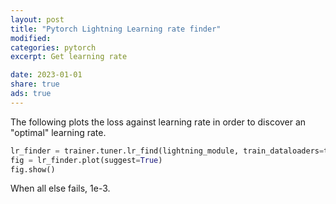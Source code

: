 ```yaml
---
layout: post
title: "Pytorch Lightning Learning rate finder"
modified:
categories: pytorch
excerpt: Get learning rate

date: 2023-01-01
share: true
ads: true
---
```


The following plots the loss against learning rate in order to discover an "optimal" learning rate.
```python
lr_finder = trainer.tuner.lr_find(lightning_module, train_dataloaders=train_dl)
fig = lr_finder.plot(suggest=True)
fig.show()
```

When all else fails, 1e-3.
